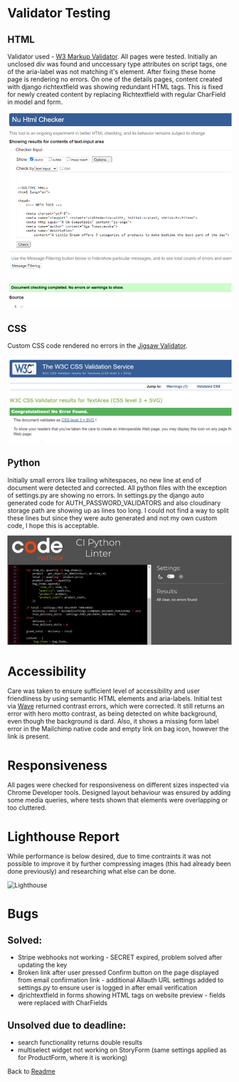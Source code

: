 # Validator Testing

## HTML

Validator used - [W3 Markup Validator](https://validator.w3.org/). All pages were tested. Initially an unclosed div was found and unccessary type attributes on script tags, one of the aria-label was not matching it's element. After fixing these home page is rendering no errors. On one of the details pages, content created with django richtextfield was showing redundant HTML tags. This is fixed for newly created content by replacing Richtextfield with regular CharField in model and form. 

![HTML Validator](docs/testing/html_val.png)

## CSS

Custom CSS code rendered no errors in the [Jigsaw Validator](https://jigsaw.w3.org/css-validator/).

![CSS validation](docs/testing/css_val.png)

## Python
Initially small errors like trailing whitespaces, no new line at end of document were detected and corrected. All python files with the exception of settings.py are showing no errors.
In settings.py the django auto generated code for AUTH_PASSWORD_VALIDATORS and also cloudinary storage path are showing up as lines too long. I could not find a way to split these lines but since they were auto generated and not my own custom code, I hope this is acceptable.

![Python validation](docs/testing/pep.png)

# Accessibility

Care was taken to ensure sufficient level of accessibility and user friendliness by using semantic HTML elements and aria-labels. Initial test via [Wave](https://wave.webaim.org/) returned contrast errors, which were corrected. It still returns an error with hero motto contrast, as being detected on white background, even though the background is dard. Also, it shows a missing form label error in the Mailchimp native code and empty link on bag icon, however the link is present. 

# Responsiveness

All pages were checked for responsiveness on different sizes inspected via Chrome Developer tools. Designed layout behaviour was ensured by adding some media queries, where tests shown that elements were overlapping or too cluttered.

# Lighthouse Report

While performance is below desired, due to time contraints it was not possible to improve it by further compressing images (this had already been done previously) and researching what else can be done.

![Lighthouse](docs/images/lighthouse.png)

# Bugs

## Solved:
- Stripe webhooks not working - SECRET expired, problem solved after updating the key
- Broken link after user pressed Confirm button on the page displayed from email confirmation link - additional Allauth URL settings added to settings.py to ensure user is logged in after email verification
- djrichtextfield in forms showing HTML tags on website preview - fields were replaced with CharFields

## Unsolved due to deadline:
- search functionality returns double results
- multiselect widget not working on StoryForm (same settings applied as for ProductForm, where it is working)

Back to [Readme](README.md)


